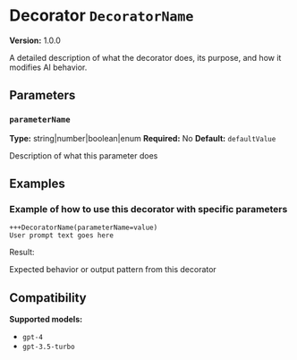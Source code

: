 # Decorator `DecoratorName`

**Version:** 1.0.0

A detailed description of what the decorator does, its purpose, and how it modifies AI behavior.

## Parameters

### `parameterName`

**Type:** string|number|boolean|enum
**Required:** No
**Default:** `defaultValue`

Description of what this parameter does

## Examples

### Example of how to use this decorator with specific parameters

```
+++DecoratorName(parameterName=value)
User prompt text goes here
```

Result:

Expected behavior or output pattern from this decorator

## Compatibility

**Supported models:**

- `gpt-4`
- `gpt-3.5-turbo`
